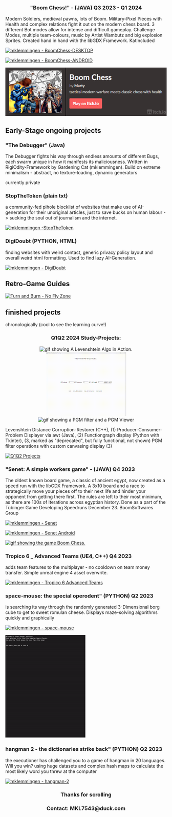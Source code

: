 <h3 align="center">"Boom Chess!" - (JAVA) Q3 2023 - Q1 2024</h3>

Modern Soldiers, medieval pawns, lots of Boom. Military-Pixel Pieces with Health and complex relations fight it out on the modern chess board. 3 different Bot modes allow for intense and difficult gameplay. Challenge Modes, multiple team-colours, music by Artist Wambutz and big explosion Sprites. Created hand in hand with the libGDX Framework. KatIncluded

[![mklemmingen - BoomChess-DESKTOP](https://img.shields.io/static/v1?label=mklemmingen&message=BoomChessDesktop&color=blue&logo=applearcade)](https://github.com/mklemmingen/boom-chess "Go to GitHub repo")

[![mklemmingen - BoomChess-ANDROID](https://img.shields.io/static/v1?label=mklemmingen&message=BoomChessAndroid&color=blue&logo=applearcade)](https://github.com/mklemmingen/BoomChess-Android "Go to GitHub repo")

[<img src="bommchessitchio.png">](https://gardeningcat.itch.io/boom-chess)
 
## Early-Stage ongoing projects

<h3>"The Debugger" (Java) </h3>

The Debugger fights his way through endless amounts of different Bugs, each swarm unique in how it manifests its maliciousness. Written in RigiOdity-Framework by Gardening Cat (mklemmingen). Build on extreme minimalism - abstract, no texture-loading, dynamic generators

currently private

<h3>StopTheToken (plain txt)</h3>
a community-fed pihole blocklist of websites that make use of AI-generation for their unoriginal articles, just to save bucks on human labour -> sucking the soul out of journalism and the internet.

[![mklemmingen -StopTheToken](https://img.shields.io/static/v1?label=mklemmingen&message=StopTheToken&color=grey&logo=github)](https://github.com/mklemmingen/StopTheToken "Go to GitHub repo")

<h3>DigiDoubt (PYTHON, HTML)</h3>

finding websites with weird contact,  generic privacy policy layout and overall weird html formatting. Used to find lazy AI-Generation.

[![mklemmingen - DigiDoubt](https://img.shields.io/static/v1?label=mklemmingen&message=DigiDoubt&color=green&logo=github)](https://github.com/mklemmingen/DigiDoubt "Go to GitHub repo")

 ## Retro-Game Guides 

[![Turn and Burn - No Fly Zone](https://img.shields.io/static/v1?label=mklemmingen&message=TurnandBurn-NoFlyZone&color=red&logo=applearcade)](https://github.com/mklemmingen/turn.and.burn.no-fly.zone "Go to GitHub repo")

## finished projects
chronologically (cool to see the learning curve!)

<h3 align="center">Q1Q2 2024 Study-Projects:</h3>
<p align="center">
 <img src="./Levenshtein.gif" width="250" height="200" class="center" alt="gif showing A Levenshtein Algo in Action.">
 <img src="./Producer-Consumer.gif" width="250" height="200" class="center" alt="gif showing the Producer Consumer Problem in Solving.">
 <img src="./PGMViewer.gif" width="250" height="200" class="center" alt="gif showing a PGM filter and a PGM Viewer">
</p>

Levenshtein Distance Corruption-Restorer (C++), (1) 
Producer-Consumer-Problem Displayer via awt (Java), (2) 
Functiongraph display (Python with Tkinter), (3, marked as "deprecated", but fully functional, not shown) 
PGM filter operations with custom canvasing display (3)

[![Q1Q2 Projects](https://img.shields.io/static/v1?label=mklemmingen&message=Q1Q22024Projects&color=red&logo=applearcade)](https://github.com/mklemmingen/Q1Q2Projects2024 "Go to GitHub repo")

<h3>"Senet: A simple workers game" - (JAVA)  Q4 2023</h3>
The oldest known board game, a classic of ancient egypt, now created as a speed run with the libGDX Framework. A 3x10 board and a race to strategically move your pieces off to their next life and hinder your opponent from getting there first. The rules are left to their most minimum, as there are 100s of Iterations across egyptian history. Done as a part of the Tübinger Game Developing Speedruns December 23. BoomSoftwares Group

[![mklemmingen - Senet](https://img.shields.io/static/v1?label=mklemmingen&message=senet-boom-desktop&color=orange&logo=applearcade)](https://github.com/mklemmingen/senet-boom "Go to GitHub repo")

[![mklemmingen - Senet Android](https://img.shields.io/static/v1?label=mklemmingen&message=senet-boom-android&color=orange&logo=applearcade)](https://github.com/mklemmingen/senet-boom-android "Go to GitHub repo")

<a href="https://github.com/mklemmingen/senet-boom">
  <img src="./senetboom.gif" width="250" class="center" alt="gif showing the game Boom Chess.">
</a>

<h3>Tropico 6 _ Advanced Teams (UE4, C++) Q4 2023</h3>

adds team features to the multiplayer - no cooldown on team money transfer. Simple unreal engine 4 asset overwrite.
  
[![mklemmingen - Tropico 6 Advanced Teams](https://img.shields.io/static/v1?label=mklemmingen&message=Tropico-6&color=yellow&logo=steam)](https://github.com/mklemmingen/Tropico6_Advanced-Team "Go to GitHub repo")

<h3>space-mouse: the special operodent" (PYTHON) Q2 2023</h3>

is searching its way through the randomly generated 3-Dimensional borg cube to get to sweet romulan cheese. Displays maze-solving algorithms quickly and graphically

[![mklemmingen - space-mouse](https://img.shields.io/static/v1?label=mklemmingen&message=space-mouse&color=yellow&logo=python)](https://github.com/mklemmingen/space-mouse "Go to GitHub repo")

<a href="(https://github.com/mklemmingen/space-mouse">
  <img src="./spacemouse.gif" width="250" class="center" alt="gif showing the maze solving space mouse in action.">
</a>

<h3>hangman 2 - the dictionaries strike back" (PYTHON) Q2 2023</h3>
  
the executioner has challenged you to a game of hangman in 20 languages. Will you win?
using huge datasets and complex hash maps to calculate the most likely word you threw at the computer
  
[![mklemmingen - hangman-2](https://img.shields.io/static/v1?label=mklemmingen&message=hangman-2&color=blue&logo=steam)](https://github.com/mklemmingen/hangman-2 "Go to GitHub repo")

<h3 align="center">Thanks for scrolling</h3>
<h3 align="center">Contact: MKL7543@duck.com</h3>
